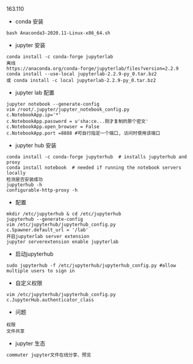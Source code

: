 163.110
- conda 安装
```
bash Anaconda3-2020.11-Linux-x86_64.sh
```
- jupyter 安装
```
conda install -c conda-forge jupyterlab
离线
https://anaconda.org/conda-forge/jupyterlab/files?version=2.2.9
conda install --use-local jupyterlab-2.2.9-py_0.tar.bz2
或 conda install -c local jupyterlab-2.2.9-py_0.tar.bz2
```
- jupyter lab 配置
```
jupyter notebook --generate-config
vim /root/.jupyter/jupyter_notebook_config.py
c.NotebookApp.ip='*'
c.NotebookApp.password = u'sha:ce...刚才复制的那个密文'
c.NotebookApp.open_browser = False
c.NotebookApp.port =8888 #可自行指定一个端口, 访问时使用该端口
```


- jupyter hub 安装
```
conda install -c conda-forge jupyterhub  # installs jupyterhub and proxy
conda install notebook  # needed if running the notebook servers locally
检测是否安装成功
jupyterhub -h
configurable-http-proxy -h
```
- 配置
```
mkdir /etc/jupyterhub & cd /etc/jupyterhub
jupyterhub --generate-config
vim /etc/jupyterhub/jupyterhub_config.py
c.Spawner.default_url = '/lab'
开启jupyterlab server extension
jupyter serverextension enable jupyterlab
```
- 启动jupyterhub
```
sudo jupyterhub -f /etc/jupyterhub/jupyterhub_config.py #allow multiple users to sign in
```

- 自定义权限
```
vim /etc/jupyterhub/jupyterhub_config.py
c.JupyterHub.authenticator_class
```

- 问题
```
权限
文件共享

```
- jupyter 生态
```markdown
commuter jupyter文件在线分享、预览

```